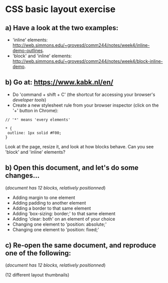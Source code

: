 # CSS basic layout exercise

## a) Have a look at the two examples:

- 'inline' elements: http://web.simmons.edu/~grovesd/comm244/notes/week4/inline-demo-outlines. <br>
- 'block' and 'inline' elements: http://web.simmons.edu/~grovesd/comm244/notes/week4/block-inline-demo.

## b) Go at: https://www.kabk.nl/en/

- Do 'command + shift + C' (the shortcut for accessing your browser's *developer tools*)
- Create a new stylesheet rule from your browser inspector (click on the '+' button in Chrome):

```
// '*' means 'every elements'

* {
 outline: 1px solid #F00;
}
```

Look at the page, resize it, and look at how blocks behave. Can you see 'block' and 'inline' elements?

## b) Open this document, and let's do some changes...

(*document has 12 blocks, relatively positionned*)

- Adding margin to one element
- Adding padding to another element
- Adding a border to that same element
- Adding 'box-sizing: border;' to that same element
- Adding 'clear: both' on an element of your choice
- Changing one element to 'position: absolute;'
- Changing one element to 'position: fixed;'

## c) Re-open the same document, and reproduce one of the following:

(*document has 12 blocks, relatively positionned*)

(12 different layout thumbnails)
